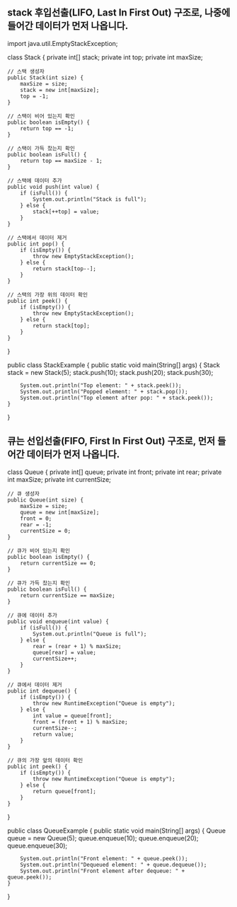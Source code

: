 ## stack 후입선출(LIFO, Last In First Out) 구조로, 나중에 들어간 데이터가 먼저 나옵니다.

import java.util.EmptyStackException;

class Stack {
    private int[] stack;
    private int top;
    private int maxSize;

    // 스택 생성자
    public Stack(int size) {
        maxSize = size;
        stack = new int[maxSize];
        top = -1;
    }

    // 스택이 비어 있는지 확인
    public boolean isEmpty() {
        return top == -1;
    }

    // 스택이 가득 찼는지 확인
    public boolean isFull() {
        return top == maxSize - 1;
    }

    // 스택에 데이터 추가
    public void push(int value) {
        if (isFull()) {
            System.out.println("Stack is full");
        } else {
            stack[++top] = value;
        }
    }

    // 스택에서 데이터 제거
    public int pop() {
        if (isEmpty()) {
            throw new EmptyStackException();
        } else {
            return stack[top--];
        }
    }

    // 스택의 가장 위의 데이터 확인
    public int peek() {
        if (isEmpty()) {
            throw new EmptyStackException();
        } else {
            return stack[top];
        }
    }
}

public class StackExample {
    public static void main(String[] args) {
        Stack stack = new Stack(5);
        stack.push(10);
        stack.push(20);
        stack.push(30);

        System.out.println("Top element: " + stack.peek());
        System.out.println("Popped element: " + stack.pop());
        System.out.println("Top element after pop: " + stack.peek());
    }
}

## 큐는 선입선출(FIFO, First In First Out) 구조로, 먼저 들어간 데이터가 먼저 나옵니다.
class Queue {
    private int[] queue;
    private int front;
    private int rear;
    private int maxSize;
    private int currentSize;

    // 큐 생성자
    public Queue(int size) {
        maxSize = size;
        queue = new int[maxSize];
        front = 0;
        rear = -1;
        currentSize = 0;
    }

    // 큐가 비어 있는지 확인
    public boolean isEmpty() {
        return currentSize == 0;
    }

    // 큐가 가득 찼는지 확인
    public boolean isFull() {
        return currentSize == maxSize;
    }

    // 큐에 데이터 추가
    public void enqueue(int value) {
        if (isFull()) {
            System.out.println("Queue is full");
        } else {
            rear = (rear + 1) % maxSize;
            queue[rear] = value;
            currentSize++;
        }
    }

    // 큐에서 데이터 제거
    public int dequeue() {
        if (isEmpty()) {
            throw new RuntimeException("Queue is empty");
        } else {
            int value = queue[front];
            front = (front + 1) % maxSize;
            currentSize--;
            return value;
        }
    }

    // 큐의 가장 앞의 데이터 확인
    public int peek() {
        if (isEmpty()) {
            throw new RuntimeException("Queue is empty");
        } else {
            return queue[front];
        }
    }
}

public class QueueExample {
    public static void main(String[] args) {
        Queue queue = new Queue(5);
        queue.enqueue(10);
        queue.enqueue(20);
        queue.enqueue(30);

        System.out.println("Front element: " + queue.peek());
        System.out.println("Dequeued element: " + queue.dequeue());
        System.out.println("Front element after dequeue: " + queue.peek());
    }
}
